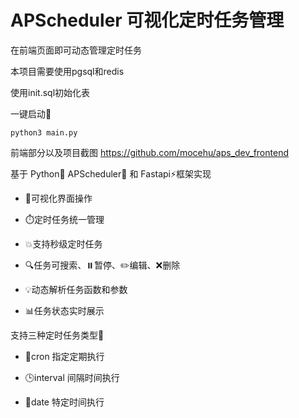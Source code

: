 # APScheduler 可视化定时任务管理

在前端页面即可动态管理定时任务

本项目需要使用pgsql和redis

使用init.sql初始化表

一键启动🚀

```
python3 main.py
```

前端部分以及项目截图 https://github.com/mocehu/aps_dev_frontend

基于 Python🐍 APScheduler📅 和 Fastapi⚡框架实现

- 🎨可视化界面操作

- ⏱️定时任务统一管理

- 💥支持秒级定时任务

- 🔍任务可搜索、⏸️暂停、✏️编辑、❌删除

- 💡动态解析任务函数和参数

- 📊任务状态实时展示

支持三种定时任务类型👐

- 🌾cron 指定定期执行

- 🕒interval 间隔时间执行

- 📅date 特定时间执行

